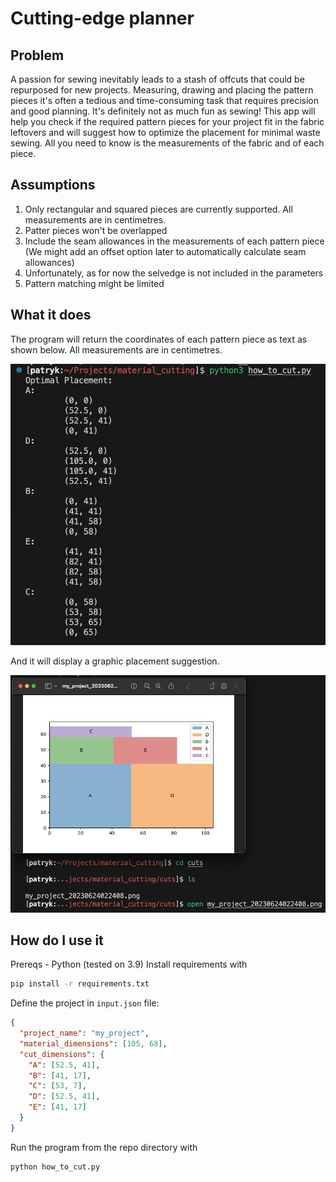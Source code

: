 # Cutting-edge planner
## Problem 
A passion for sewing inevitably leads to a stash of offcuts that could be repurposed for new projects. Measuring, drawing and placing the pattern pieces it's often a tedious and time-consuming task that requires precision and good planning. It's definitely not as much fun as sewing! This app will help you check if the required pattern pieces for your project fit in the fabric leftovers and will suggest how to optimize the placement for minimal waste sewing. All you need to know is the measurements of the fabric and of each piece.

## Assumptions
1. Only rectangular and squared pieces are currently supported. All measurements are in centimetres.
2. Patter pieces won't be overlapped
3. Include the seam allowances in the measurements of each pattern piece (We might add an offset option later to automatically calculate seam allowances)
4. Unfortunately, as for now the selvedge is not included in the parameters
5. Pattern matching might be limited
   
## What it does
The program will return the coordinates of each pattern piece as text as shown below. All measurements are in centimetres.

<p align="center">
  <img src="./images/coordinates.png" />
</p>

And it will display a graphic placement suggestion.

<p align="center">
  <img src="./images/result.png" />
</p>

## How do I use it
Prereqs - Python (tested on 3.9)
Install requirements with
```bash
pip install -r requirements.txt
```

Define the project in `input.json` file:
```json
{
  "project_name": "my_project",
  "material_dimensions": [105, 68],
  "cut_dimensions": {
    "A": [52.5, 41],
    "B": [41, 17],
    "C": [53, 7],
    "D": [52.5, 41],
    "E": [41, 17]
  }
}

```

Run the program from the repo directory with 
```bash
python how_to_cut.py
```
